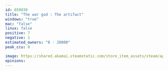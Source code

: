 ```yaml
---
id: 659830
title: "The war god : The artifact"
windows: "true"
mac: "false"
linux: false
positive: 7
negative: 1
estimated_owners: "0 - 20000"
peak_ccu: 0

image: https://shared.akamai.steamstatic.com/store_item_assets/steam/apps/659830/header.jpg?t=1500690431
opinions:
---
```


